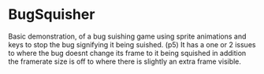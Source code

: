 # BugSquisher
Basic demonstration, of a bug suishing game using sprite animations and keys to stop the bug signifying it being suished. (p5) It has a one or 2 issues to where the bug doesnt change its frame to it being squished in addition the framerate size is off to where there is slightly an extra frame visible. 
